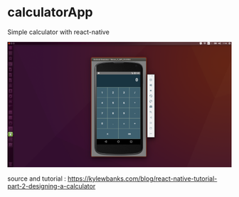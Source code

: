 # calculatorApp
Simple calculator with react-native

![alt text](image/screenshoot.png "This screenshots app simple calculator with emulator avd")

source and tutorial : https://kylewbanks.com/blog/react-native-tutorial-part-2-designing-a-calculator
